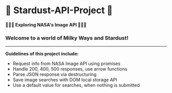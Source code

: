 # 🌠 Stardust-API-Project 🌠
#### 🔭🌌🚀 Exploring NASA's Image API 🔭🌌🚀

### Welcome to a world of Milky Ways and Stardust!


------------

**Guidelines of this project include:**
* Request info from NASA Image API using promises
* Handle 200, 400, 500 responses, use arrow functions
* Parse JSON response via destructuring
* Save image searches with DOM local storage API
* Use a default value for searches, when nothing is submitted
